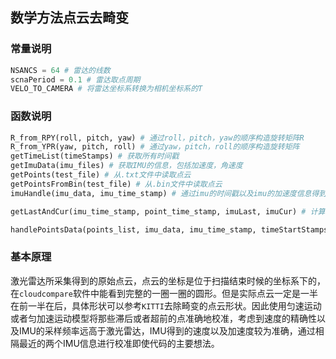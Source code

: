 ## 数学方法点云去畸变

### 常量说明

```python
NSANCS = 64 # 雷达的线数
scnaPeriod = 0.1 # 雷达取点周期
VELO_TO_CAMERA # 将雷达坐标系转换为相机坐标系的T
```

### 函数说明

```python
R_from_RPY(roll, pitch, yaw) # 通过roll，pitch，yaw的顺序构造旋转矩阵R
R_from_YPR(yaw, pitch, roll) # 通过yaw，pitch，roll的顺序构造旋转矩阵
getTimeList(timeStamps) # 获取所有时间戳
getImuData(imu_files) # 获取IMU的信息，包括加速度，角速度
getPoints(test_file) # 从.txt文件中读取点云
getPointsFromBin(test_file) # 从.bin文件中读取点云
imuHandle(imu_data, imu_time_stamp) # 通过imu的时间戳以及imu的加速度信息得到imu从起点开始的位移，速度信息[IMU坐标系下]

getLastAndCur(imu_time_stamp, point_time_stamp, imuLast, imuCur) # 计算出离point_time_stamp最近的两个imu时间戳并返回下标

handlePointsData(points_list, imu_data, imu_time_stamp, timeStartStamps, timeEndStamps) # 通过imu的速度，位移，加速度等信息，转换到激光雷达坐标系下进行去畸变。大体的去畸变过程就是通过匀速运动对点云进行修正。具体实现可参照代码内部的注释
```

### 基本原理

激光雷达所采集得到的原始点云，点云的坐标是位于扫描结束时候的坐标系下的，在`cloudcompare`软件中能看到完整的一圈一圈的圆形。但是实际点云一定是一半在前一半在后，具体形状可以参考`KITTI`去除畸变的点云形状。因此使用匀速运动或者匀加速运动模型将那些滞后或者超前的点准确地校准，考虑到速度的精确性以及IMU的采样频率远高于激光雷达，IMU得到的速度以及加速度较为准确，通过相隔最近的两个IMU信息进行校准即使代码的主要想法。
